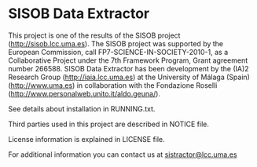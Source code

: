 SISOB Data Extractor
====================

This project is one of the results of the SISOB project (http://sisob.lcc.uma.es).
The SISOB project was supported by the European Commission, call FP7-SCIENCE-IN-SOCIETY-2010-1, 
as a Collaborative Project under the 7th Framework Program, Grant agreement 
number 266588. 
SISOB Data Extractor has been development by the (IA)2 Research Group (http://iaia.lcc.uma.es)
at the University of Málaga (Spain) (http://www.uma.es) in collaboration with the Fondazione 
Roselli (http://www.personalweb.unito.it/aldo.geuna/).

See details about installation in RUNNING.txt. 

Third parties used in this project are described in NOTICE file.

License information is explained in LICENSE file.

For additional information you can contact us at sistractor@lcc.uma.es
